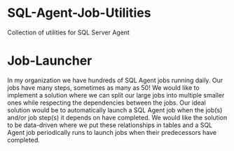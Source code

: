 # SQL-Agent-Job-Utilities
Collection of utilities for SQL Server Agent

# Job-Launcher
In my organization we have hundreds of SQL Agent jobs running daily. Our jobs have many steps, sometimes as many as 50! We would like to implement a solution where we can split our large jobs into multiple smaller ones while respecting the dependencies between the jobs. Our ideal solution would be to automatically launch a SQL Agent job when the job(s) and/or job step(s) it depends on have completed. We would like the solution to be data-driven where we put these relationships in tables and a SQL Agent job periodically runs to launch jobs when their predecessors have completed.

